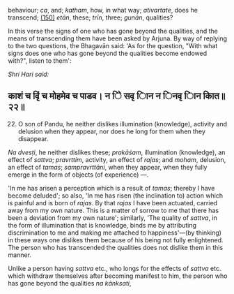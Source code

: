 behaviour; *ca*, and; *katham*, how, in what way; *ativartate*, does he transcend; [\(150\)](#page--1-0) *etān*, these; *trīn*, three; *gunān*, qualities?

In this verse the signs of one who has gone beyond the qualities, and the means of transcending them have been asked by Arjuna. By way of replying to the two questions, the Bhagavān said: 'As for the question, "With what signs does one who has gone beyond the qualities become endowed with?", listen to them':

*Shri Hari said:*

## काशं च वृिं च मोहमेव च पाडव। न ेि सवृ ािन न िनवृ ािन काित॥२२॥

22. O son of Pandu, he neither dislikes illumination (knowledge), activity and delusion when they appear, nor does he long for them when they disappear.

*Na dvesṭi*, he neither dislikes these; *prakāśam*, illumination (knowledge), an effect of *sattva*; *pravrttim*, activity, an effect of *rajas*; and *moham*, delusion, an effect of *tamas*; *sampravrttāni*, when they appear, when they fully emerge in the form of objects (of experience) —.

'In me has arisen a perception which is a result of *tamas*; thereby I have become deluded'; so also, 'In me has risen (the inclination to) action which is painful and is born of *rajas*. By that *rajas* I have been actuated, carried away from my own nature. This is a matter of sorrow to me that there has been a deviation from my own nature'; similarly, 'The quality of *sattva*, in the form of illumination that is knowledge, binds me by attributing discrimination to me and making me attached to happiness'—(by thinking) in these ways one dislikes them because of his being not fully enlightened. The person who has transcended the qualities does not dislike them in this manner.

Unlike a person having *sattva* etc., who longs for the effects of *sattva* etc. which withdraw themselves after becoming manifest to him, the person who has gone beyond the qualities *na kānksati*,
